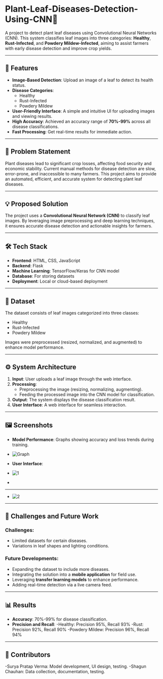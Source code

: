 # Plant-Leaf-Diseases-Detection-Using-CNN🌿

A project to detect plant leaf diseases using Convolutional Neural Networks (CNN). This system classifies leaf images into three categories: **Healthy**, **Rust-Infected**, and **Powdery Mildew-Infected**, aiming to assist farmers with early disease detection and improve crop yields.

---

## 🚀 Features
- **Image-Based Detection**: Upload an image of a leaf to detect its health status.
- **Disease Categories**:
  - Healthy
  - Rust-Infected
  - Powdery Mildew
- **User-Friendly Interface**: A simple and intuitive UI for uploading images and viewing results.
- **High Accuracy**: Achieved an accuracy range of **70%-99%** across all disease classifications.
- **Fast Processing**: Get real-time results for immediate action.

---

## 🧐 Problem Statement
Plant diseases lead to significant crop losses, affecting food security and economic stability. Current manual methods for disease detection are slow, error-prone, and inaccessible to many farmers. This project aims to provide an automated, efficient, and accurate system for detecting plant leaf diseases.

---

## 💡 Proposed Solution
The project uses a **Convolutional Neural Network (CNN)** to classify leaf images. By leveraging image preprocessing and deep learning techniques, it ensures accurate disease detection and actionable insights for farmers.

---

## 🛠️ Tech Stack
- **Frontend**: HTML, CSS, JavaScript
- **Backend**: Flask
- **Machine Learning**: TensorFlow/Keras for CNN model
- **Database**: For storing datasets
- **Deployment**: Local or cloud-based deployment

---

## 📁 Dataset
The dataset consists of leaf images categorized into three classes:
- Healthy
- Rust-Infected
- Powdery Mildew

Images were preprocessed (resized, normalized, and augmented) to enhance model performance.

---

## ⚙️ System Architecture
1. **Input**: User uploads a leaf image through the web interface.
2. **Processing**:
   - Preprocessing the image (resizing, normalizing, augmenting).
   - Feeding the processed image into the CNN model for classification.
3. **Output**: The system displays the disease classification result.
4. **User Interface**: A web interface for seamless interaction.

---

## 🖼️ Screenshots
- **Model Performance**: Graphs showing accuracy and loss trends during training.
- ![Graph](https://github.com/user-attachments/assets/30725078-18ad-4a7e-b2d5-e354bba790a8)

- **User Interface**:
- ![1](https://github.com/user-attachments/assets/71c27cb9-9a9c-406d-ac50-36dbc8eaed41)
- 
- -------------------

- ![2](https://github.com/user-attachments/assets/8e4d1fd8-82cb-4c93-a4bc-079a5760ed0c)




---

## 🚧 Challenges and Future Work
### Challenges:
- Limited datasets for certain diseases.
- Variations in leaf shapes and lighting conditions.

### Future Developments:
- Expanding the dataset to include more diseases.
- Integrating the solution into a **mobile application** for field use.
- Leveraging **transfer learning models** to enhance performance.
- Adding real-time detection via a live camera feed.

---

## 📊 Results
- **Accuracy**: 70%-99% for disease classification.
- **Precision and Recall**:
     -Healthy: Precision 95%, Recall 93%
     -Rust: Precision 92%, Recall 90%
     -Powdery Mildew: Precision 96%, Recall 94%

---

## 🤝 Contributors
  -Surya Pratap Verma: Model development, UI design, testing.
  -Shagun Chauhan: Data collection, documentation, testing.
